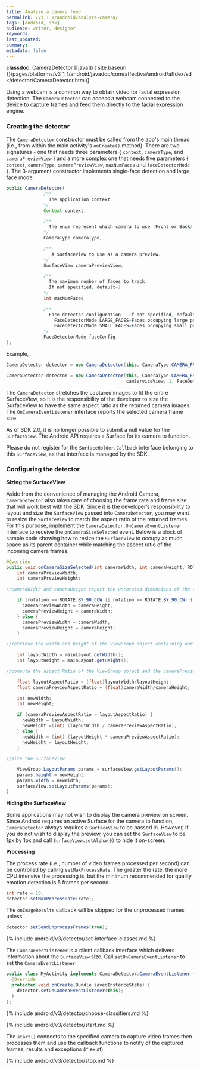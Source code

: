 ```yaml
---
title: Analyze a camera feed
permalink: /v3_1_1/android/analyze-camera/
tags: [android, sdk]
audience: writer, designer
keywords:
last_updated:
summary:
metadata: false
---
```

**classdoc:** CameraDetector [[java]({{ site.baseurl }}/pages/platforms/v3_1_1/android/javadoc/com/affectiva/android/affdex/sdk/detector/CameraDetector.html)]

Using a webcam is a common way to obtain video for facial expression detection. The ```CameraDetector``` can access a webcam connected to the device to capture frames and feed them directly to the facial expression engine.

### Creating the detector
The ```CameraDetector``` constructor must be called from the app's main thread (i.e., from within the main activity's `onCreate()` method).  There are two signatures - one that needs three parameters { `context`, `cameraType`, and `cameraPreviewView` } and a more complex one that needs five parameters { `context`, `cameraType`, `cameraPreviewView`, `maxNumFaces` and `faceDetectorMode` }.  The 3-argument constructor implements single-face detection and large face mode.

```java
public CameraDetector(
              /**
                The application context.
              */
              Context context,

              /**
                The enum represent which camera to use (Front or Back)
              */
              CameraType cameraType,

              /**
                 A SurfaceView to use as a camera preview.
              */
              SurfaceView cameraPreviewView,

              /**
                The maximum number of faces to track
                If not specified, default=1
              */
              int maxNumFaces,

              /**
                Face detector configuration - If not specified, defaults to FaceDetectorMode.LARGE_FACES
                  FaceDetectorMode.LARGE_FACES=Faces occupying large portions of the frame
                  FaceDetectorMode.SMALL_FACES=Faces occupying small portions of the frame
              */
              FaceDetectorMode faceConfig
);
```

Example,

```java
CameraDetector detector = new CameraDetector(this, CameraType.CAMERA_FRONT);
```

```java
CameraDetector detector = new CameraDetector(this, CameraType.CAMERA_FRONT,
                                             camServiceView, 1, FaceDetectorMode.LARGE_FACES);
```

The ```CameraDetector``` stretches the captured images to fit the entire SurfaceView, so it is the responsibility of the developer to size the SurfaceView to have the same aspect ratio as the returned camera images. The ```OnCameraEventListener``` interface reports the selected camera frame size.

As of SDK 2.0, it is no longer possible to submit a null value for the ```SurfaceView```. The Android API requires a Surface for its camera to function.

Please do not register for the ```SurfaceHolder.Callback``` interface belonging to this ```SurfaceView```, as that interface is managed by the SDK.

### Configuring the detector

**Sizing the SurfaceView**

Aside from the convenience of managing the Android Camera, ```CameraDetector``` also takes care of choosing the frame rate and frame size that will work best with the SDK. Since it is the developer’s responsibility to layout and size the ```SurfaceView``` passed into ```CameraDetector```, you may want to resize the ```SurfaceView``` to match the aspect ratio of the returned frames. For this purpose, implement the ```CameraDetector.OnCameraEventListener``` interface to receive the ```onCameraSizeSelected``` event. Below is a block of sample code showing how to resize the ```SurfaceView``` to occupy as much space as its parent container while matching the aspect ratio of the incoming camera frames.

```java
@Override
public void onCameraSizeSelected(int cameraWidth, int cameraHeight, ROTATE rotation) {
    int cameraPreviewWidth;
    int cameraPreviewHeight;    	

//cameraWidth and cameraHeight report the unrotated dimensions of the camera frames, so switch the width and height if necessary

    if (rotation == ROTATE.BY_90_CCW || rotation == ROTATE.BY_90_CW) {
      cameraPreviewWidth = cameraHeight;
      cameraPreviewHeight = cameraWidth;
    } else {
      cameraPreviewWidth = cameraWidth;
      cameraPreviewHeight = cameraHeight;
    }

//retrieve the width and height of the ViewGroup object containing our SurfaceView (in an actual application, we would want to consider the possibility that the mainLayout object may not have been sized yet)

    int layoutWidth = mainLayout.getWidth();
    int layoutHeight = mainLayout.getHeight();

//compute the aspect Ratio of the ViewGroup object and the cameraPreview

    float layoutAspectRatio = (float)layoutWidth/layoutHeight; 	
    float cameraPreviewAspectRatio = (float)cameraWidth/cameraHeight;

    int newWidth;
    int newHeight;

    if (cameraPreviewAspectRatio > layoutAspectRatio) {
      newWidth = layoutWidth;
      newHeight =(int) (layoutWidth / cameraPreviewAspectRatio);
    } else {
      newWidth = (int) (layoutHeight * cameraPreviewAspectRatio);
      newHeight = layoutHeight;
    }

//size the SurfaceView

    ViewGroup.LayoutParams params = surfaceView.getLayoutParams();
    params.height = newHeight;
    params.width = newWidth;
    surfaceView.setLayoutParams(params);
}
```
**Hiding the SurfaceView**

Some applications may not wish to display the camera preview on screen. Since Android requires an active Surface for the camera to function, ```CameraDetector``` always requires a ```SurfaceView``` to be passed in. However, if you do not wish to display the preview, you can set the ```SurfaceView``` to be 1px by 1px and call ```SurfaceView.setAlpha(0)``` to hide it on-screen.

**Processing**

The process rate (i.e., number of video frames processed per second) can be controlled by calling ```setMaxProcessRate```.  The greater the rate, the more CPU intensive the processing is, but the minimum recommended for quality emotion detection is 5 frames per second.

```java
int rate = 10;
detector.setMaxProcessRate(rate);
```

The ```onImageResults``` callback will be skipped for the unprocessed frames unless

```java
detector.setSendUnprocessFrames(true);
```


{% include android/v3/detector/set-interface-classes.md %}

The ```CameraEventListener``` is a client callback interface which delivers information about the ```SurfaceView``` size. Call `setOnCameraEventListener` to set the `CameraEventListener`:  

```java
public class MyActivity implements CameraDetector.CameraEventListener {
  @Override
  protected void onCreate(Bundle savedInstanceState) {
    detector.setOnCameraEventListener(this);
  }
};
```

{% include android/v3/detector/choose-classifiers.md %}

{% include android/v3/detector/start.md %}

The `start()` connects to the specified camera to capture video frames then processes them and use the callback functions to notify of the captured frames, results and exceptions (if exist).

{% include android/v3/detector/stop.md %}
